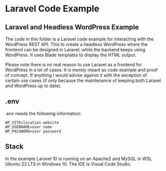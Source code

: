 # Laravel Code Example

## Laravel and Headless WordPress Example

The code in this folder is a  Laravel code example for interacting with the WordPress REST API. 
This to create a headless WordPress where the frontend can be designed in Laravel, while the backend keeps using WordPress. 
It uses Blade templates to display the HTML output.

Please note there is no real reason to use Laravel as a frontend for WordPress in a lot of cases. It is merely meant as code example and proof of concept. If anything I would advise against it with the exception of certain use cases (if only because the maintenance of keeping both Laravel and WordPress up to date). 

## .env

.env needs the following information: 

```
WP_SITE=location website
WP_USERNAME=user name
WP_PASSWORD=user password
```

## Stack

In the example Laravel 10 is running on an Apache2 and MySQL in WSL Ubuntu 22 LTS in Windows 10. 
The IDE is Visual Code Studio. 
